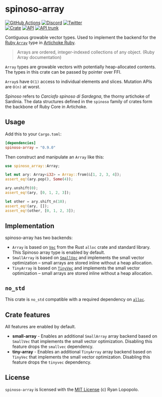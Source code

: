 # spinoso-array

[![GitHub Actions](https://github.com/artichoke/artichoke/workflows/CI/badge.svg)](https://github.com/artichoke/artichoke/actions)
[![Discord](https://img.shields.io/discord/607683947496734760)](https://discord.gg/QCe2tp2)
[![Twitter](https://img.shields.io/twitter/follow/artichokeruby?label=Follow&style=social)](https://twitter.com/artichokeruby)
<br>
[![Crate](https://img.shields.io/crates/v/spinoso-array.svg)](https://crates.io/crates/spinoso-array)
[![API](https://docs.rs/spinoso-array/badge.svg)](https://docs.rs/spinoso-array)
[![API trunk](https://img.shields.io/badge/docs-trunk-blue.svg)](https://artichoke.github.io/artichoke/spinoso_array/)

Contiguous growable vector types. Used to implement the backend for the [Ruby
`Array`][ruby-array] type in [Artichoke Ruby][artichoke].

> Arrays are ordered, integer-indexed collections of any object. (Ruby Array
> documentation)

`Array` types are growable vectors with potentially heap-allocated contents. The
types in this crate can be passed by pointer over FFI.

`Array`s have `O(1)` access to individual elements and slices. Mutation APIs are
`O(n)` at worst.

_Spinoso_ refers to _Carciofo spinoso di Sardegna_, the thorny artichoke of
Sardinia. The data structures defined in the `spinoso` family of crates form the
backbone of Ruby Core in Artichoke.

## Usage

Add this to your `Cargo.toml`:

```toml
[dependencies]
spinoso-array = "0.9.0"
```

Then construct and manipulate an `Array` like this:

```rust
use spinoso_array::Array;

let mut ary: Array<i32> = Array::from(&[1, 2, 3, 4]);
assert_eq!(ary.pop(), Some(4));

ary.unshift(0);
assert_eq!(ary, [0, 1, 2, 3]);

let other = ary.shift_n(10);
assert_eq!(ary, []);
assert_eq!(other, [0, 1, 2, 3]);
```

## Implementation

spinoso-array has two backends:

- `Array` is based on [`Vec`] from the Rust `alloc` crate and standard library.
  This Spinoso array type is enabled by default.
- `SmallArray` is based on [`SmallVec`] and implements the small vector
  optimization – small arrays are stored inline without a heap allocation.
- `TinyArray` is based on [`TinyVec`] and implements the small vector
  optimization – small arrays are stored inline without a heap allocation.

## `no_std`

This crate is `no_std` compatible with a required dependency on [`alloc`].

## Crate features

All features are enabled by default.

- **small-array** - Enables an additional `SmallArray` array backend based on
  `SmallVec` that implements the small vector optimization. Disabling this
  feature drops the `smallvec` dependency.
- **tiny-array** - Enables an additional `TinyArray` array backend based on
  `TinyVec` that implements the small vector optimization. Disabling this
  feature drops the `tinyvec` dependency.

## License

`spinoso-array` is licensed with the [MIT License](LICENSE) (c) Ryan Lopopolo.

[ruby-array]: https://ruby-doc.org/core-3.1.2/Array.html
[artichoke]: https://github.com/artichoke/artichoke
[`vec`]: https://doc.rust-lang.org/alloc/vec/struct.Vec.html
[`smallvec`]: https://docs.rs/smallvec/latest/smallvec/struct.SmallVec.html
[`tinyvec`]: https://docs.rs/tinyvec/latest/tinyvec/enum.TinyVec.html
[`alloc`]: https://doc.rust-lang.org/alloc/
